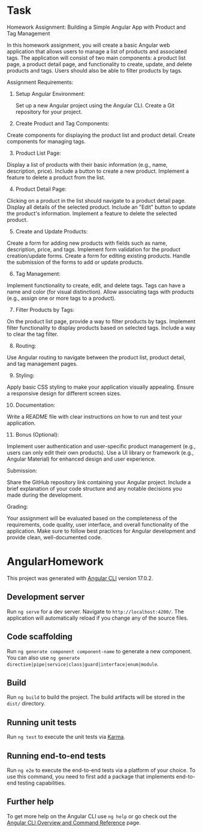 # Task

Homework Assignment: Building a Simple Angular App with Product and Tag Management



In this homework assignment, you will create a basic Angular web application that allows users to manage a list of products and associated tags. The application will consist of two main components: a product list page, a product detail page, and functionality to create, update, and delete products and tags. Users should also be able to filter products by tags.



Assignment Requirements:



1. Setup Angular Environment:

   Set up a new Angular project using the Angular CLI.
   Create a Git repository for your project.


2. Create Product and Tag Components:

Create components for displaying the product list and product detail.
Create components for managing tags.


3. Product List Page:

Display a list of products with their basic information (e.g., name, description, price).
Include a button to create a new product.
Implement a feature to delete a product from the list.


4. Product Detail Page:

Clicking on a product in the list should navigate to a product detail page.
Display all details of the selected product.
Include an "Edit" button to update the product's information.
Implement a feature to delete the selected product.


5. Create and Update Products:

Create a form for adding new products with fields such as name, description, price, and tags.
Implement form validation for the product creation/update forms.
Create a form for editing existing products.
Handle the submission of the forms to add or update products.


6. Tag Management:

Implement functionality to create, edit, and delete tags.
Tags can have a name and color (for visual distinction).
Allow associating tags with products (e.g., assign one or more tags to a product).


7. Filter Products by Tags:

On the product list page, provide a way to filter products by tags.
Implement filter functionality to display products based on selected tags.
Include a way to clear the tag filter.


8. Routing:

Use Angular routing to navigate between the product list, product detail, and tag management pages.


9. Styling:

Apply basic CSS styling to make your application visually appealing.
Ensure a responsive design for different screen sizes.


10. Documentation:

Write a README file with clear instructions on how to run and test your application.


11. Bonus (Optional):

Implement user authentication and user-specific product management (e.g., users can only edit their own products).
Use a UI library or framework (e.g., Angular Material) for enhanced design and user experience.


Submission:

Share the GitHub repository link containing your Angular project.
Include a brief explanation of your code structure and any notable decisions you made during the development.


Grading:

Your assignment will be evaluated based on the completeness of the requirements, code quality, user interface, and overall functionality of the application. Make sure to follow best practices for Angular development and provide clean, well-documented code.




# AngularHomework

This project was generated with [Angular CLI](https://github.com/angular/angular-cli) version 17.0.2.

## Development server

Run `ng serve` for a dev server. Navigate to `http://localhost:4200/`. The application will automatically reload if you change any of the source files.

## Code scaffolding

Run `ng generate component component-name` to generate a new component. You can also use `ng generate directive|pipe|service|class|guard|interface|enum|module`.

## Build

Run `ng build` to build the project. The build artifacts will be stored in the `dist/` directory.

## Running unit tests

Run `ng test` to execute the unit tests via [Karma](https://karma-runner.github.io).

## Running end-to-end tests

Run `ng e2e` to execute the end-to-end tests via a platform of your choice. To use this command, you need to first add a package that implements end-to-end testing capabilities.

## Further help

To get more help on the Angular CLI use `ng help` or go check out the [Angular CLI Overview and Command Reference](https://angular.io/cli) page.
